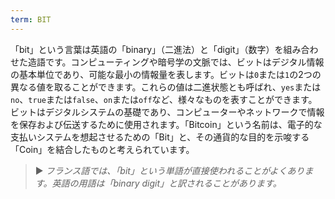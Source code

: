 ```yaml
---
term: BIT
---
```


「bit」という言葉は英語の「binary」（二進法）と「digit」（数字）を組み合わせた造語です。コンピューティングや暗号学の文脈では、ビットはデジタル情報の基本単位であり、可能な最小の情報量を表します。ビットは`0`または`1`の2つの異なる値を取ることができます。これらの値は二進状態とも呼ばれ、`yes`または`no`、`true`または`false`、`on`または`off`など、様々なものを表すことができます。ビットはデジタルシステムの基礎であり、コンピューターやネットワークで情報を保存および伝送するために使用されます。「Bitcoin」という名前は、電子的な支払いシステムを想起させるための「Bit」と、その通貨的な目的を示唆する「Coin」を結合したものと考えられています。

> ► *フランス語では、「bit」という単語が直接使われることがよくあります。英語の用語は「binary digit」と訳されることがあります。*